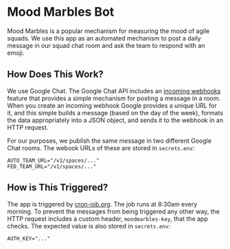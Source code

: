 Mood Marbles Bot
================

Mood Marbles is a popular mechanism for measuring the mood of agile squads. We use this app as an automated mechanism to post a daily message in our squad
chat room and ask the team to respond with an emoji.


How Does This Work?
-------------------

We use Google Chat. The Google Chat API includes an [incoming webhooks](https://developers.google.com/hangouts/chat/how-tos/webhooks) feature that provides
a simple mechanism for posting a message in a room. When you create an incoming webhook Google provides a unique URL for it, and this simple builds a message
(based on the day of the week), formats the data appropriately into a JSON object, and sends it to the webhook in an HTTP request.

For our purposes, we publish the same message in two different Google Chat rooms. The webook URLs of these are stored in `secrets.env`:
```
AUTO_TEAM_URL="/v1/spaces/..."
FED_TEAM_URL="/v1/spaces/..."
```


How is This Triggered?
----------------------

The app is triggered by [cron-job.org](https://cron-job.org). The job runs at 8:30am every morning. To prevent the messages from being triggered any other way,
the HTTP request includes a custom header, `moodmarbles-key`, that the app checks. The expected value is also stored in `secrets.env`:
```
AUTH_KEY="..."
```